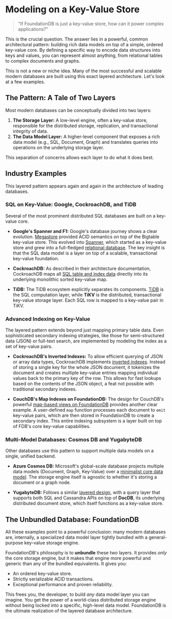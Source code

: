 # Modeling on a Key-Value Store

<!-- toc -->

> "If FoundationDB is just a key-value store, how can it power complex applications?"

This is the crucial question. The answer lies in a powerful, common architectural pattern: building rich data models on top of a simple, ordered key-value core. By defining a specific way to encode data structures into keys and values, you can represent almost anything, from relational tables to complex documents and graphs.

This is not a new or niche idea. Many of the most successful and scalable modern databases are built using this exact layered architecture. Let's look at a few examples.

## The Pattern: A Tale of Two Layers

Most modern databases can be conceptually divided into two layers:

1.  **The Storage Layer:** A low-level engine, often a key-value store, responsible for the distributed storage, replication, and transactional integrity of data.
2.  **The Data Model Layer:** A higher-level component that exposes a rich data model (e.g., SQL, Document, Graph) and translates queries into operations on the underlying storage layer.

This separation of concerns allows each layer to do what it does best.

## Industry Examples

This layered pattern appears again and again in the architecture of leading databases.

### SQL on Key-Value: Google, CockroachDB, and TiDB

Several of the most prominent distributed SQL databases are built on a key-value core.

*   **Google's Spanner and F1:** Google's database journey shows a clear evolution. [Megastore](https://static.googleusercontent.com/media/research.google.com/en//pubs/archive/36971.pdf) provided ACID semantics on top of the Bigtable key-value store. This evolved into [Spanner](https://www.usenix.org/system/files/conference/osdi12/osdi12-final-16.pdf), which started as a key-value store and grew into a full-fledged [relational database](https://storage.googleapis.com/pub-tools-public-publication-data/pdf/acac3b090a577348a7106d09c051c493298ccb1d.pdf). The key insight is that the SQL data model is a layer on top of a scalable, transactional key-value foundation.

*   **CockroachDB:** As described in their architecture documentation, CockroachDB maps all [SQL table and index data](https://www.cockroachlabs.com/blog/sql-in-cockroachdb-mapping-table-data-to-key-value-storage/) directly into its underlying monolithic sorted key-value map.

*   **TiDB:** The TiDB ecosystem explicitly separates its components. [TiDB](https://www.vldb.org/pvldb/vol13/p3072-huang.pdf) is the SQL computation layer, while **TiKV** is the distributed, transactional key-value storage layer. Each SQL row is mapped to a key-value pair in TiKV.

### Advanced Indexing on Key-Value

The layered pattern extends beyond just mapping primary table data. Even sophisticated secondary indexing strategies, like those for semi-structured data (JSON) or full-text search, are implemented by modeling the index as a set of key-value pairs.

*   **CockroachDB's Inverted Indexes:** To allow efficient querying of JSON or array data types, CockroachDB implements [inverted indexes](https://raw.githubusercontent.com/cockroachdb/cockroach/refs/heads/master/docs/RFCS/20171020_inverted_indexes.md). Instead of storing a single key for the whole JSON document, it tokenizes the document and creates multiple key-value entries mapping individual values back to the primary key of the row. This allows for fast lookups based on the contents of the JSON object, a feat not possible with traditional secondary indexes.

*   **CouchDB's Map Indexes on FoundationDB:** The design for CouchDB's powerful [map-based views on FoundationDB](https://raw.githubusercontent.com/apache/couchdb/refs/heads/main/src/docs/rfcs/008-map-indexes.md) provides another clear example. A user-defined `map` function processes each document to `emit` key-value pairs, which are then stored in FoundationDB to create a secondary index. This entire indexing subsystem is a layer built on top of FDB's core key-value capabilities.

### Multi-Model Databases: Cosmos DB and YugabyteDB

Other databases use this pattern to support multiple data models on a single, unified backend.

*   **Azure Cosmos DB:** Microsoft's global-scale database projects multiple data models (Document, Graph, Key-Value) over a [minimalist core data model](http://muratbuffalo.blogspot.com/2018/08/azure-cosmos-db.html). The storage engine itself is agnostic to whether it's storing a document or a graph node.

*   **YugabyteDB:** Follows a similar [layered design](https://docs.yugabyte.com/latest/architecture/layered-architecture/), with a query layer that supports both SQL and Cassandra APIs on top of **DocDB**, its underlying distributed document store, which itself functions as a key-value store.

## The Unbundled Database: FoundationDB

All these examples point to a powerful conclusion: many modern databases are, internally, a specialized data model layer tightly bundled with a general-purpose key-value storage engine.

FoundationDB's philosophy is to **unbundle** these two layers. It provides *only* the core storage engine, but it makes that engine more powerful and generic than any of the bundled equivalents. It gives you:

*   An ordered key-value store.
*   Strictly serializable ACID transactions.
*   Exceptional performance and proven reliability.

This frees you, the developer, to build *any* data model layer you can imagine. You get the power of a world-class distributed storage engine without being locked into a specific, high-level data model. FoundationDB is the ultimate realization of the layered database architecture.
